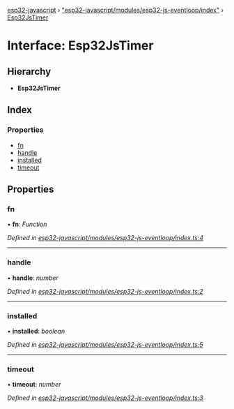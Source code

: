 [esp32-javascript](../README.md) › ["esp32-javascript/modules/esp32-js-eventloop/index"](../modules/_esp32_javascript_modules_esp32_js_eventloop_index_.md) › [Esp32JsTimer](_esp32_javascript_modules_esp32_js_eventloop_index_.esp32jstimer.md)

# Interface: Esp32JsTimer

## Hierarchy

* **Esp32JsTimer**

## Index

### Properties

* [fn](_esp32_javascript_modules_esp32_js_eventloop_index_.esp32jstimer.md#fn)
* [handle](_esp32_javascript_modules_esp32_js_eventloop_index_.esp32jstimer.md#handle)
* [installed](_esp32_javascript_modules_esp32_js_eventloop_index_.esp32jstimer.md#installed)
* [timeout](_esp32_javascript_modules_esp32_js_eventloop_index_.esp32jstimer.md#timeout)

## Properties

###  fn

• **fn**: *Function*

*Defined in [esp32-javascript/modules/esp32-js-eventloop/index.ts:4](https://github.com/marcelkottmann/esp32-javascript/blob/2b53f2e/components/esp32-javascript/modules/esp32-js-eventloop/index.ts#L4)*

___

###  handle

• **handle**: *number*

*Defined in [esp32-javascript/modules/esp32-js-eventloop/index.ts:2](https://github.com/marcelkottmann/esp32-javascript/blob/2b53f2e/components/esp32-javascript/modules/esp32-js-eventloop/index.ts#L2)*

___

###  installed

• **installed**: *boolean*

*Defined in [esp32-javascript/modules/esp32-js-eventloop/index.ts:5](https://github.com/marcelkottmann/esp32-javascript/blob/2b53f2e/components/esp32-javascript/modules/esp32-js-eventloop/index.ts#L5)*

___

###  timeout

• **timeout**: *number*

*Defined in [esp32-javascript/modules/esp32-js-eventloop/index.ts:3](https://github.com/marcelkottmann/esp32-javascript/blob/2b53f2e/components/esp32-javascript/modules/esp32-js-eventloop/index.ts#L3)*
